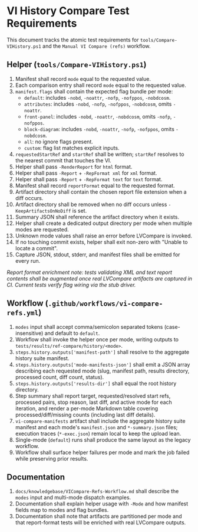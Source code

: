 # VI History Compare Test Requirements

This document tracks the atomic test requirements for `tools/Compare-VIHistory.ps1` and the
`Manual VI Compare (refs)` workflow.

## Helper (`tools/Compare-VIHistory.ps1`)

1. Manifest shall record `mode` equal to the requested value.
1. Each comparison entry shall record `mode` equal to the requested value.
1. `manifest.flags` shall contain the expected flag bundle per mode:
   - `default`: includes `-nobd`, `-noattr`, `-nofp`, `-nofppos`, `-nobdcosm`.
   - `attributes`: includes `-nobd`, `-nofp`, `-nofppos`, `-nobdcosm`, omits `-noattr`.
   - `front-panel`: includes `-nobd`, `-noattr`, `-nobdcosm`, omits `-nofp`, `-nofppos`.
   - `block-diagram`: includes `-nobd`, `-noattr`, `-nofp`, `-nofppos`, omits `-nobdcosm`.
   - `all`: no ignore flags present.
   - `custom`: flag list matches explicit inputs.
1. `requestedStartRef` and `startRef` shall be written; `startRef` resolves to the nearest commit that touches the VI.
1. Helper shall pass `-RenderReport` for `html` format.
1. Helper shall pass `-Report` + `-RepFormat xml` for `xml` format.
1. Helper shall pass `-Report` + `-RepFormat text` for `text` format.
1. Manifest shall record `reportFormat` equal to the requested format.
1. Artifact directory shall contain the chosen report file extension when a diff occurs.
1. Artifact directory shall be removed when no diff occurs unless `-KeepArtifactsOnNoDiff` is set.
1. Summary JSON shall reference the artifact directory when it exists.
1. Helper shall create a dedicated output directory per mode when multiple modes are requested.
1. Unknown mode values shall raise an error before LVCompare is invoked.
1. If no touching commit exists, helper shall exit non-zero with "Unable to locate a commit".
1. Capture JSON, stdout, stderr, and manifest files shall be emitted for every run.

_Report format enrichment note: tests validating XML and text report contents shall be augmented once
real LVCompare artifacts are captured in CI. Current tests verify flag wiring via the stub driver._

## Workflow (`.github/workflows/vi-compare-refs.yml`)

<!-- Ensure ordered list numbering resets cleanly across sections -->

1. `modes` input shall accept comma/semicolon separated tokens (case-insensitive) and default to `default`.
1. Workflow shall invoke the helper once per mode, writing outputs to `tests/results/ref-compare/history/<mode>`.
1. `steps.history.outputs['manifest-path']` shall resolve to the aggregate history suite manifest.
1. `steps.history.outputs['mode-manifests-json']` shall emit a JSON array describing each requested mode (slug,
   manifest path, results directory, processed count, diff count, status).
1. `steps.history.outputs['results-dir']` shall equal the root history directory.
1. Step summary shall report target, requested/resolved start refs, processed pairs, stop reason, last diff, and active
   mode for each iteration, and render a per-mode Markdown table covering processed/diff/missing counts (including
   last diff details).
1. `vi-compare-manifests` artifact shall include the aggregate history suite manifest and each mode's `manifest.json`
   and `*-summary.json` files; execution traces (`*-exec.json`) remain local to keep the upload lean.
1. Single-mode (`default`) runs shall produce the same layout as the legacy workflow.
1. Workflow shall surface helper failures per mode and mark the job failed while preserving prior results.

## Documentation

1. `docs/knowledgebase/VICompare-Refs-Workflow.md` shall describe the `modes` input and multi-mode dispatch examples.
1. Documentation shall explain helper usage with `-Mode` and how manifest fields map to modes and flag bundles.
1. Documentation shall note that artifacts are partitioned per mode and that report-format tests will be enriched with
   real LVCompare outputs.

